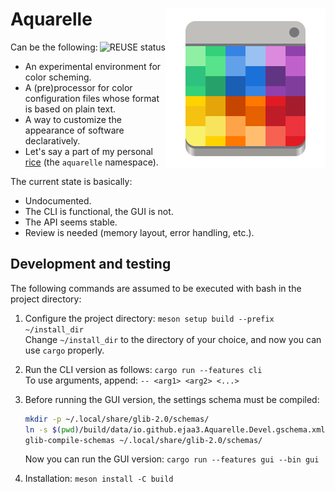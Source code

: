 <!--
	SPDX-FileCopyrightText: 2024 Eduardo Javier Alvarado Aarón <eduardo.javier.alvarado.aaron@gmail.com>
	
	SPDX-License-Identifier: CC-BY-SA-4.0
-->

# Aquarelle <img align="right" src="data/app-icons/io.github.ejaa3.Aquarelle.svg"/>

<a href="https://api.reuse.software/info/github.com/ejaa3/aquarelle">
	<img align="right" alt="REUSE status" src="https://api.reuse.software/badge/github.com/ejaa3/aquarelle">
</a>

Can be the following:
- An experimental environment for color scheming.
- A (pre)processor for color configuration files whose format is based on plain text.
- A way to customize the appearance of software declaratively.
- Let's say a part of my personal [rice] (the `aquarelle` namespace).

[rice]: https://www.quora.com/What-is-the-meaning-of-Linux-ricing

The current state is basically:
- Undocumented.
- The CLI is functional, the GUI is not.
- The API seems stable.
- Review is needed (memory layout, error handling, etc.).

## Development and testing

The following commands are assumed to be executed with bash in the project directory:

1. Configure the project directory: `meson setup build --prefix ~/install_dir`  
   Change `~/install_dir` to the directory of your choice, and now you can use `cargo` properly.

2. Run the CLI version as follows: `cargo run --features cli`  
   To use arguments, append: `-- <arg1> <arg2> <...>`

3. Before running the GUI version, the settings schema must be compiled:
   ~~~ sh
   mkdir -p ~/.local/share/glib-2.0/schemas/
   ln -s $(pwd)/build/data/io.github.ejaa3.Aquarelle.Devel.gschema.xml ~/.local/share/glib-2.0/schemas/
   glib-compile-schemas ~/.local/share/glib-2.0/schemas/
   ~~~
   Now you can run the GUI version: `cargo run --features gui --bin gui`

4. Installation: `meson install -C build`
